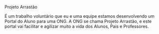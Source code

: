 Projeto Arrastão

É um trabalho voluntário que eu e uma equipe estamos desenvolvendo um Portal do Aluno para uma ONG.
A ONG se chama Projeto Arrastão, e este portal vai facilitar e agilizar muito a vida dos Alunos, Pais e Professores.
